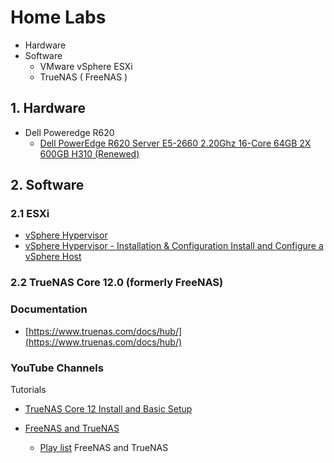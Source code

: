 # Home Labs

* Hardware
* Software
  * VMware vSphere ESXi
  * TrueNAS ( FreeNAS )

## 1. Hardware

* Dell Poweredge R620
  * [Dell PowerEdge R620 Server E5-2660 2.20Ghz 16-Core 64GB 2X 600GB H310 (Renewed)](https://www.amazon.com/gp/product/B07RFN9DL4/ref=ppx_yo_dt_b_asin_title_o00_s00?ie=UTF8&psc=1)


## 2. Software

### 2.1 ESXi

* [vSphere Hypervisor](https://www.vmware.com/products/vsphere-hypervisor.html)
* [vSphere Hypervisor - Installation & Configuration
Install and Configure a vSphere Host](https://www.vmware.com/products/vsphere-hypervisor.html)

### 2.2 TrueNAS Core 12.0 (formerly FreeNAS)

### Documentation

* [https://www.truenas.com/docs/hub/](https://www.truenas.com/docs/hub/)

### YouTube Channels

Tutorials

* [TrueNAS Core 12 Install and Basic Setup](https://www.truenas.com/docs/hub/)

* [FreeNAS and TrueNAS](https://www.youtube.com/channel/UC5IMpS_PUb-3YDdLoH4XprA)
  * [Play list](https://www.youtube.com/watch?v=GjalxUIu4MA&list=PLgKBSCAcGA57juSDNE09bc7Ub491DIFVj) 
FreeNAS and TrueNAS
